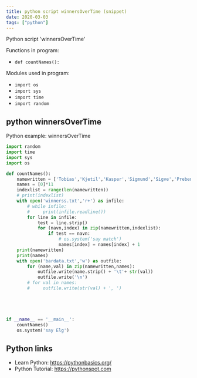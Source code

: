 ```yaml
---
title: python script winnersOverTime (snippet)
date: 2020-03-03
tags: ["python"]
---
```

Python script 'winnersOverTime'

Functions in program: 
* `def countNames():`

Modules used in program: 
* `import os`
* `import sys`
* `import time`
* `import random`

## python winnersOverTime

Python example: winnersOverTime

```python
import random
import time
import sys
import os

def countNames():
    namewritten = ['Tobias','Kjetil','Kasper','Sigmund','Sigve','Preben','Trine','Anders','Adrian','Martin','Ingrid']
    names = [0]*11
    indexlist = range(len(namewritten))
    # print(indexlist)
    with open('winnerss.txt','r+') as infile:
        # while infile:
        #     print(infile.readline())
        for line in infile:
            test = line.strip()
            for (navn,index) in zip(namewritten,indexlist):
                if test == navn:
                    # os.system('say match')
                    names[index] = names[index] + 1
    print(namewritten)
    print(names)
    with open('bardata.txt','w') as outfile:
        for (name,val) in zip(namewritten,names):
            outfile.write(name.strip() + '\t'+ str(val))
            outfile.write('\n')
        # for val in names:
        #     outfile.write(str(val) + ', ')





if __name__ == '__main__':
    countNames()
    os.system('say Elg')


```

## Python links

- Learn Python: https://pythonbasics.org/
- Python Tutorial: https://pythonspot.com
